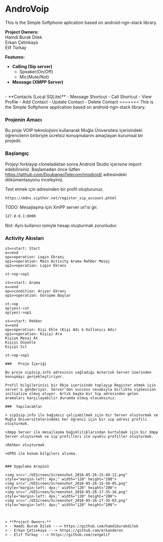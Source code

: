 # AndroVoip
This is the Simple Softphone aplication based on android-ngn-stack library.

**Project Owners:** <br>
Hamdi Burak Dilek <br>
Erkan Çetinkaya<br>
Elif Türkay <br>

**Features:**

- **Calling (Sip server)**
	- Speaker(On/Off)
	- Mic(Mute/Not)
- **Message (XMPP Server)**
<br>
-  **Contacts (Local SQLite)**
	- Message Shortcut
	- Call Shortcut
	- View Profile
	- Add Contact
	- Update Contact
	- Delete Contact
=======
This is the Simple Softphone application based on android-ngn-stack library.

###   Projenin Amacı

Bu proje VOIP teknolojisini kullanarak Muğla Üniversitesi içerisindeki öğrencilerin birbiriyle ücretsiz konuşmalarını amaçlayan kurumsal bir projedir.

###   Başlangıç

Projeyi forklayıp cloneladıktan sonra Android Studio içerisine import edebilirsiniz. Başlamadan önce lütfen https://github.com/DoubangoTelecom/imsdroid/ adresindeki dökümentasyonu inceleyiniz.

Test etmek için  adresinden bir profil oluşturunuz.

```sh
https://mdns.sipthor.net/register_sip_account.phtml
```

TODO: Mesajlaşma için XmPP server url'si gir.

```sh
127.0.0.1:8000
```

Not: Aynı kullanıcı ismiyle hesap oluşturmak zorunludur.

###   Activity Akısları

```flow
st=>start: Start
e=>end
op=>operation: Login Ekranı
op1=>operation: Main Activity Arama Rehber Mesaj
op2=>operation: Login Ekrans

st->op->op1
```
```flow
st=>start: Arama
e=>end
op=>condition: Arıyor Ekranı
op1=>operation: Görüşme Başlar

st->op
op(yes)->st
op(yes)->op1

```
```flow
st=>start: Rehber
e=>end
op=>operation: Kişi Ekle (Kişi Adı & Kullanıcı Adı)
op1=>operation: Kişiyi Ara 
Kişiye Mesaj At 
Kişiyi Düzenle 
Kişiyi Sil 

st->op->op1

###   Proje İçeriği

Bu proje sip2sip.info adresinin sağladığı Asterisk Server üzerinden konuşmayı gerçekleştiriyor.

Profil bilgilerinizi bir Obje içerisinde toplayıp Register etmek için server'a gönderiyor. Server'dan success cevabıyla birlikte sipSession initialize olmuş oluyor. Artık başka bir Sip adresinden gelen aramaları karşılayabilir durumda olmuş olacaksınız.

###  Yapılacaklar

> sip2sip.info ile bağımsız çalışabilmek için bir Server oluşturmak ve Muğla Üniversitelerindeki her öğrenci için bir sip adresi profili oluşturmak.

>Xmpp Server ile mesajlaşma bağımlılıklarından kurtulmak için bir Xmpp Server oluşturmak ve sip profilleri ile uyumlu profiller oluşturmak.

>Rehber oluşturmak

>GPRS ile konum bilgileri alınma.


### Uygulama Arayüzü

<img src="./UIScreen/Screenshot_2016-05-26-15-49-12.png" style="margin-left: 4px;" width="120" height="200">
<img src="./UIScreen/Screenshot_2016-05-26-15-58-05.png" style="margin-left: 4px;" width="120" height="200">
<img src="./UIScreen/Screenshot_2016-05-26-17-35-16.png" style="margin-left: 4px;" width="120" height="200">
<img src="./UIScreen/Screenshot_2016-05-26-17-35-03.png" style="margin-left: 4px;" width="120" height="200">



> **Project Owners:**
> - Hamdi Burak Dilek ---> https://github.com/hamdiburakdilek
> - Erkan Çetinkaya ---> https://github.com/erkanderon
> - Elif Türkay ---> https://github.com/cengelif
